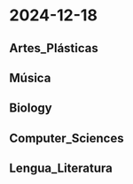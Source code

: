 # 2024-12-18 <!-- markmap: foldAll -->

## Artes_Plásticas

## Música

## Biology

## Computer_Sciences

## Lengua_Literatura

